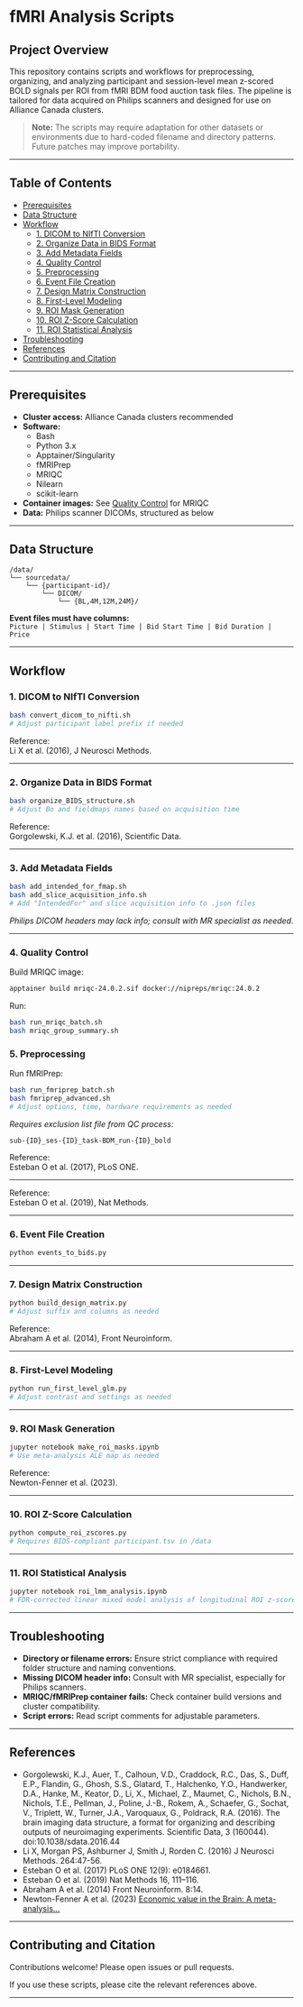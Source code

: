 # fMRI Analysis Scripts

## Project Overview

This repository contains scripts and workflows for preprocessing, organizing, and analyzing participant and session-level mean z-scored BOLD signals per ROI from fMRI BDM food auction task files. The pipeline is tailored for data acquired on Philips scanners and designed for use on Alliance Canada clusters.

> **Note:** The scripts may require adaptation for other datasets or environments due to hard-coded filename and directory patterns. Future patches may improve portability.

---

## Table of Contents

- [Prerequisites](#prerequisites)
- [Data Structure](#data-structure)
- [Workflow](#workflow)
  - [1. DICOM to NIfTI Conversion](#1-dicom-to-nifti-conversion)
  - [2. Organize Data in BIDS Format](#2-organize-data-in-bids-format)
  - [3. Add Metadata Fields](#3-add-metadata-fields)
  - [4. Quality Control](#4-quality-control)
  - [5. Preprocessing](#5-preprocessing)
  - [6. Event File Creation](#6-event-file-creation)
  - [7. Design Matrix Construction](#7-design-matrix-construction)
  - [8. First-Level Modeling](#8-first-level-modeling)
  - [9. ROI Mask Generation](#9-roi-mask-generation)
  - [10. ROI Z-Score Calculation](#10-roi-z-score-calculation)
  - [11. ROI Statistical Analysis](#11-roi-statistical-analysis)
- [Troubleshooting](#troubleshooting)
- [References](#references)
- [Contributing and Citation](#contributing-and-citation)

---

## Prerequisites

- **Cluster access:** Alliance Canada clusters recommended
- **Software:** 
  - Bash
  - Python 3.x
  - Apptainer/Singularity
  - fMRIPrep
  - MRIQC
  - Nilearn
  - scikit-learn
- **Container images:** See [Quality Control](#quality-control) for MRIQC
- **Data:** Philips scanner DICOMs, structured as below

---

## Data Structure

```
/data/
└── sourcedata/
    └── {participant-id}/
        └── DICOM/
            └── {BL,4M,12M,24M}/
```

**Event files must have columns:**  
`Picture | Stimulus | Start Time | Bid Start Time | Bid Duration | Price`

---

## Workflow

### 1. DICOM to NIfTI Conversion

```bash
bash convert_dicom_to_nifti.sh
# Adjust participant label prefix if needed
```

Reference:  
Li X et al. (2016), J Neurosci Methods.

---

### 2. Organize Data in BIDS Format

```bash
bash organize_BIDS_structure.sh
# Adjust Bo and fieldmaps names based on acquisition time
```

Reference:  
Gorgolewski, K.J. et al. (2016), Scientific Data.

---

### 3. Add Metadata Fields

```bash
bash add_intended_for_fmap.sh
bash add_slice_acquisition_info.sh
# Add "IntendedFor" and slice acquisition info to .json files
```
*Philips DICOM headers may lack info; consult with MR specialist as needed.*

---

### 4. Quality Control

Build MRIQC image:
```bash
apptainer build mriqc-24.0.2.sif docker://nipreps/mriqc:24.0.2
```

Run:
```bash
bash run_mriqc_batch.sh
bash mriqc_group_summary.sh
```


### 5. Preprocessing

Run fMRIPrep:
```bash
bash run_fmriprep_batch.sh
bash fmriprep_advanced.sh
# Adjust options, time, hardware requirements as needed
```

*Requires exclusion list file from QC process:*
```
sub-{ID}_ses-{ID}_task-BDM_run-{ID}_bold
```

Reference:  
Esteban O et al. (2017), PLoS ONE.

---

Reference:  
Esteban O et al. (2019), Nat Methods.

---

### 6. Event File Creation

```bash
python events_to_bids.py
```

---

### 7. Design Matrix Construction

```bash
python build_design_matrix.py
# Adjust suffix and columns as needed
```

Reference:  
Abraham A et al. (2014), Front Neuroinform.

---

### 8. First-Level Modeling

```bash
python run_first_level_glm.py
# Adjust contrast and settings as needed
```

---

### 9. ROI Mask Generation

```bash
jupyter notebook make_roi_masks.ipynb
# Use meta-analysis ALE map as needed
```

Reference:  
Newton-Fenner et al. (2023).

---

### 10. ROI Z-Score Calculation

```bash
python compute_roi_zscores.py
# Requires BIDS-compliant participant.tsv in /data
```

---

### 11. ROI Statistical Analysis

```bash
jupyter notebook roi_lmm_analysis.ipynb
# FDR-corrected linear mixed model analysis of longitudinal ROI z-score BOLD signals
```

---

## Troubleshooting

- **Directory or filename errors:** Ensure strict compliance with required folder structure and naming conventions.
- **Missing DICOM header info:** Consult with MR specialist, especially for Philips scanners.
- **MRIQC/fMRIPrep container fails:** Check container build versions and cluster compatibility.
- **Script errors:** Read script comments for adjustable parameters.

---

## References

- Gorgolewski, K.J., Auer, T., Calhoun, V.D., Craddock, R.C., Das, S., Duff, E.P., Flandin, G., Ghosh, S.S., Glatard, T., Halchenko, Y.O., Handwerker, D.A., Hanke, M., Keator, D., Li, X., Michael, Z., Maumet, C., Nichols, B.N., Nichols, T.E., Pellman, J., Poline, J.-B., Rokem, A., Schaefer, G., Sochat, V., Triplett, W., Turner, J.A., Varoquaux, G., Poldrack, R.A. (2016). The brain imaging data structure, a format for organizing and describing outputs of neuroimaging experiments. Scientific Data, 3 (160044). doi:10.1038/sdata.2016.44
- Li X, Morgan PS, Ashburner J, Smith J, Rorden C. (2016) J Neurosci Methods. 264:47-56.
- Esteban O et al. (2017) PLoS ONE 12(9): e0184661.
- Esteban O et al. (2019) Nat Methods 16, 111–116.
- Abraham A et al. (2014) Front Neuroinform. 8:14.
- Newton-Fenner A et al. (2023) [Economic value in the Brain: A meta-analysis...](https://doi.org/10.1177/20438087231160434)

---

## Contributing and Citation

Contributions welcome! Please open issues or pull requests.

If you use these scripts, please cite the relevant references above.

---


